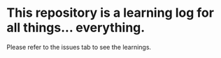 # This repository is a learning log for all things... everything.
Please refer to the issues tab to see the learnings.
